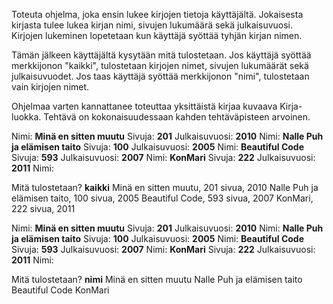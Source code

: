 

Toteuta ohjelma, joka ensin lukee kirjojen tietoja käyttäjältä. Jokaisesta kirjasta tulee lukea kirjan nimi, sivujen lukumäärä sekä julkaisuvuosi. Kirjojen lukeminen lopetetaan kun käyttäjä syöttää tyhjän kirjan nimen.

Tämän jälkeen käyttäjältä kysytään mitä tulostetaan. Jos käyttäjä syöttää merkkijonon "kaikki", tulostetaan kirjojen nimet, sivujen lukumäärät sekä julkaisuvuodet. Jos taas käyttäjä syöttää merkkijonon "nimi", tulostetaan vain kirjojen nimet.

Ohjelmaa varten kannattanee toteuttaa yksittäistä kirjaa kuvaava Kirja-luokka. Tehtävä on kokonaisuudessaan kahden tehtäväpisteen arvoinen.

<sample-output>

Nimi: **Minä en sitten muutu**
Sivuja: **201**
Julkaisuvuosi: **2010**
Nimi: **Nalle Puh ja elämisen taito**
Sivuja: **100**
Julkaisuvuosi: **2005**
Nimi: **Beautiful Code**
Sivuja: **593**
Julkaisuvuosi: **2007**
Nimi: **KonMari**
Sivuja: **222**
Julkaisuvuosi: **2011**
Nimi:

Mitä tulostetaan? **kaikki**
Minä en sitten muutu, 201 sivua, 2010
Nalle Puh ja elämisen taito, 100 sivua, 2005
Beautiful Code, 593 sivua, 2007
KonMari, 222 sivua, 2011

</sample-output>


<sample-output>

Nimi: **Minä en sitten muutu**
Sivuja: **201**
Julkaisuvuosi: **2010**
Nimi: **Nalle Puh ja elämisen taito**
Sivuja: **100**
Julkaisuvuosi: **2005**
Nimi: **Beautiful Code**
Sivuja: **593**
Julkaisuvuosi: **2007**
Nimi: **KonMari**
Sivuja: **222**
Julkaisuvuosi: **2011**
Nimi:

Mitä tulostetaan? **nimi**
Minä en sitten muutu
Nalle Puh ja elämisen taito
Beautiful Code
KonMari

</sample-output>

